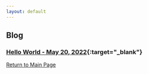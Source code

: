 ```yaml
---
layout: default
---
```


## Blog

### [Hello World - May 20, 2022](./first.html){:target="_blank"}

[Return to Main Page](./)
